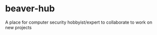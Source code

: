 beaver-hub
==========

A place for computer security hobbyist/expert to collaborate to work on new projects